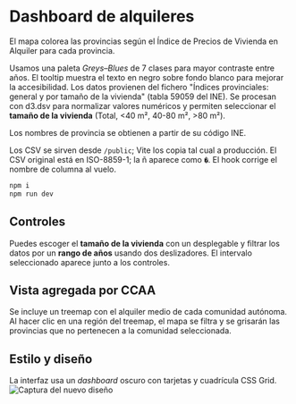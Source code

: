 # Dashboard de alquileres

El mapa colorea las provincias según el Índice de Precios de Vivienda en Alquiler para cada provincia.

Usamos una paleta *Greys–Blues* de 7 clases para mayor contraste entre años.
El tooltip muestra el texto en negro sobre fondo blanco para mejorar la accesibilidad.
Los datos provienen del fichero "Índices provinciales: general y por tamaño de la vivienda" (tabla 59059 del INE). Se procesan con d3.dsv para normalizar valores numéricos y permiten seleccionar el **tamaño de la vivienda** (Total, <40 m², 40-80 m², >80 m²).

Los nombres de provincia se obtienen a partir de su código INE.

Los CSV se sirven desde `/public`; Vite los copia tal cual a producción.
El CSV original está en ISO-8859-1; la ñ aparece como `�`. El hook corrige el nombre de columna al vuelo.

```bash
npm i
npm run dev
```

## Controles

Puedes escoger el **tamaño de la vivienda** con un desplegable y filtrar los datos por un **rango de años** usando dos deslizadores. El intervalo seleccionado aparece junto a los controles.

## Vista agregada por CCAA

Se incluye un treemap con el alquiler medio de cada comunidad autónoma.
Al hacer clic en una región del treemap, el mapa se filtra y se grisarán
las provincias que no pertenecen a la comunidad seleccionada.

## Estilo y diseño

La interfaz usa un *dashboard* oscuro con tarjetas y cuadrícula CSS Grid.
![Captura del nuevo diseño](TODO)
